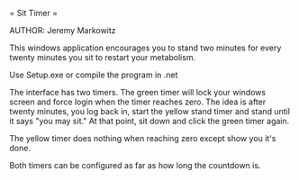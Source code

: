 = Sit Timer =

AUTHOR: Jeremy Markowitz

This windows application encourages you to stand two minutes for every twenty minutes you sit to restart your metabolism.

Use Setup.exe or compile the program in .net

The interface has two timers.  The green timer will lock your windows screen and force login when the timer reaches zero.  The idea is after twenty minutes, you log back in, start the yellow stand timer and stand until it says "you may sit."  At that point, sit down and click the green timer again.

The yellow timer does nothing when reaching zero except show you it's done.

Both timers can be configured as far as how long the countdown is.